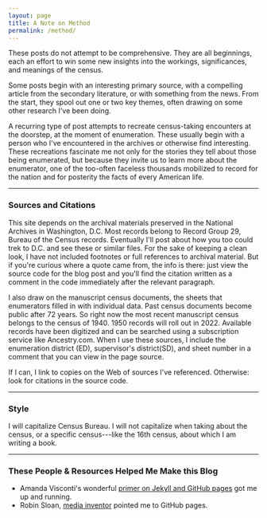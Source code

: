 ```yaml
---
layout: page
title: A Note on Method
permalink: /method/
---
```


These posts do not attempt to be comprehensive. They are all beginnings, each an effort to win some new insights into the workings, significances, and meanings of the census.

Some posts begin with an interesting primary source, with a compelling article from the secondary literature, or with something from the news. From the start, they spool out one or two key themes, often drawing on some other research I've been doing.

A recurring type of post attempts to recreate census-taking encounters at the doorstep, at the moment of enumeration. These usually begin with a person who I've encountered in the archives or otherwise find interesting. These recreations fascinate me not only for the stories they tell about those being enumerated, but because they invite us to learn more about the enumerator, one of the too-often faceless thousands mobilized to record for the nation and for posterity the facts of every American life.

---
### Sources and Citations
This site depends on the archival materials preserved in the National Archives in Washington, D.C. Most records belong to Record Group 29, Bureau of the Census records. Eventually I'll post about how you too could trek to D.C. and see these or similar files. For the sake of keeping a clean look, I have not included footnotes or full references to archival material. But if you're curious where a quote came from, the info is there: just view the source code for the blog post and you'll find the citation written as a comment in the code immediately after the relevant paragraph.

I also draw on the manuscript census documents, the sheets that enumerators filled in with individual data. Past census documents become public after 72 years. So right now the most recent manuscript census belongs to the census of 1940. 1950 records will roll out in 2022. Available records have been digitized and can be searched using a subscription service like Ancestry.com. When I use these sources, I include the enumeration district (ED), supervisor's district(SD), and sheet number in a comment that you can view in the page source.

If I can, I link to copies on the Web of sources I've referenced. Otherwise: look for citations in the source code.

---
### Style
I will capitalize Census Bureau.
I will not capitalize when taking about the census, or a specific census---like the 16th census, about which I am writing a book.

---

### These People & Resources Helped Me Make this Blog
* Amanda Visconti's wonderful [primer on Jekyll and GitHub pages](https://programminghistorian.org/lessons/building-static-sites-with-jekyll-github-pages) got me up and running.
* Robin Sloan, [media inventor](https://www.robinsloan.com) pointed me to GitHub pages.
